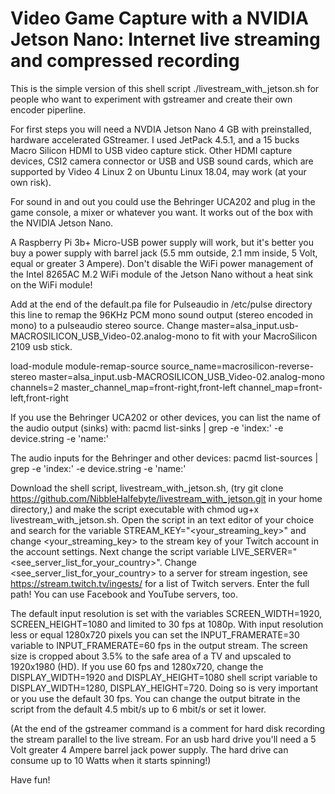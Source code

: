 # Video Game Capture with a NVIDIA Jetson Nano: Internet live streaming and compressed recording
This is the simple version of this shell script ./livestream_with_jetson.sh for people who want to experiment with gstreamer and create their own encoder piperline.

For first steps you will need a NVDIA Jetson Nano 4 GB with preinstalled, hardware accelerated GStreamer. I used JetPack 4.5.1, and a 15 bucks Macro Silicon HDMI to USB video capture stick. Other HDMI capture devices, CSI2 camera connector or USB and USB sound cards, which are supported by Video 4 Linux 2 on Ubuntu Linux 18.04, may work (at your own risk).

For sound in and out you could use the Behringer UCA202 and plug in the game console, a mixer or whatever you want. It works out of the box with the NVIDIA Jetson Nano.

A Raspberry Pi 3b+ Micro-USB power supply will work, but it's better you buy a power supply with barrel jack (5.5 mm outside, 2.1 mm inside, 5 Volt, equal or greater 3 Ampere). Don't disable the WiFi power management of the Intel 8265AC M.2 WiFi module of the Jetson Nano without a heat sink on the WiFi module!

Add at the end of the default.pa file for Pulseaudio in /etc/pulse directory this line to remap the 96KHz PCM mono sound output (stereo encoded in mono) to a pulseaudio stereo source. Change master=alsa_input.usb-MACROSILICON_USB_Video-02.analog-mono to fit with your MacroSilicon 2109 usb stick.

load-module module-remap-source source_name=macrosilicon-reverse-stereo master=alsa_input.usb-MACROSILICON_USB_Video-02.analog-mono channels=2 master_channel_map=front-right,front-left channel_map=front-left,front-right

If you use the Behringer UCA202 or other devices, you can list the name of the audio output (sinks) with: pacmd list-sinks | grep -e 'index:' -e device.string -e 'name:'

The audio inputs for the Behringer and other devices: pacmd list-sources | grep -e 'index:' -e device.string -e 'name:'

Download the shell script, livestream_with_jetson.sh, (try git clone https://github.com/NibbleHalfebyte/livestream_with_jetson.git in your home directory,) and make the script executable with chmod ug+x livestream_with_jetson.sh. Open the script in an text editor of your choice and search for the variable STREAM_KEY="<your_streaming_key>" and change <your_streaming_key> to the stream key of your Twitch account in the account settings. Next change the script variable LIVE_SERVER="<see_server_list_for_your_country>". Change <see_server_list_for_your_country> to a server for stream ingestion, see https://stream.twitch.tv/ingests/ for a list of Twitch servers. Enter the full path! You can use Facebook and YouTube servers, too.

The default input resolution is set with the variables SCREEN_WIDTH=1920, SCREEN_HEIGHT=1080 and limited to 30 fps at 1080p. With input resolution less or equal 1280x720 pixels you can set the INPUT_FRAMERATE=30 variable to INPUT_FRAMERATE=60 fps in the output stream. The screen size is cropped about 3.5% to the safe area of a TV and upscaled to 1920x1980 (HD). If you use 60 fps and 1280x720, change the DISPLAY_WIDTH=1920 and DISPLAY_HEIGHT=1080 shell script variable to DISPLAY_WIDTH=1280, DISPLAY_HEIGHT=720. Doing so is very important or you use the default 30 fps. You can change the output bitrate in the script from the default 4.5 mbit/s up to 6 mbit/s or set it lower.

(At the end of the gstreamer command is a comment for hard disk recording the stream parallel to the live stream. For an usb hard drive you'll need a 5 Volt greater 4 Ampere barrel jack power supply. The hard drive can consume up to 10 Watts when it starts spinning!)

Have fun!
